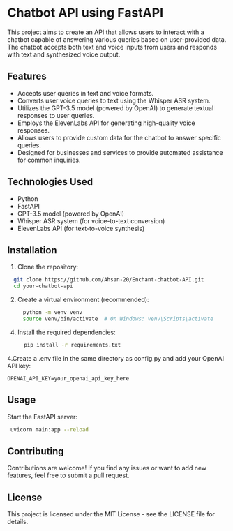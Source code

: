 # Chatbot API using FastAPI

This project aims to create an API that allows users to interact with a chatbot capable of answering various queries based on user-provided data. The chatbot accepts both text and voice inputs from users and responds with text and synthesized voice output.

## Features

- Accepts user queries in text and voice formats.
- Converts user voice queries to text using the Whisper ASR system.
- Utilizes the GPT-3.5 model (powered by OpenAI) to generate textual responses to user queries.
- Employs the ElevenLabs API for generating high-quality voice responses.
- Allows users to provide custom data for the chatbot to answer specific queries.
- Designed for businesses and services to provide automated assistance for common inquiries.

## Technologies Used

- Python
- FastAPI
- GPT-3.5 model (powered by OpenAI)
- Whisper ASR system (for voice-to-text conversion)
- ElevenLabs API (for text-to-voice synthesis)

## Installation

1. Clone the repository:

  ```bash
    git clone https://github.com/Ahsan-20/Enchant-chatbot-API.git
    cd your-chatbot-api
```

2. Create a virtual environment (recommended):
 ```bash
      python -m venv venv
      source venv/bin/activate  # On Windows: venv\Scripts\activate
```
4. Install the required dependencies:
    ```bash
      pip install -r requirements.txt
      ```
4.Create a .env file in the same directory as config.py and add your OpenAI API key:

    OPENAI_API_KEY=your_openai_api_key_here

## Usage
Start the FastAPI server:
   ```bash
    uvicorn main:app --reload
   ```

## Contributing
Contributions are welcome! If you find any issues or want to add new features, feel free to submit a pull request.

## License
This project is licensed under the MIT License - see the LICENSE file for details.

